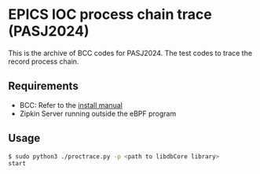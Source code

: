 # EPICS IOC process chain trace (PASJ2024)

This is the archive of BCC codes for PASJ2024.
The test codes to trace the record process chain.

## Requirements

- BCC: Refer to the [install manual](https://github.com/iovisor/bcc/blob/master/INSTALL.md)
- Zipkin Server running outside the eBPF program

## Usage

```bash
$ sudo python3 ./proctrace.py -p <path to libdbCore library>
start
```
